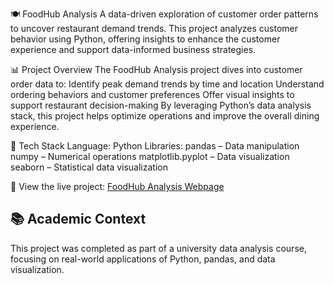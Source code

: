 🍽️ FoodHub Analysis
A data-driven exploration of customer order patterns to uncover restaurant demand trends. This project analyzes customer behavior using Python, offering insights to enhance the customer experience and support data-informed business strategies.

📊 Project Overview
The FoodHub Analysis project dives into customer order data to:
Identify peak demand trends by time and location
Understand ordering behaviors and customer preferences
Offer visual insights to support restaurant decision-making
By leveraging Python’s data analysis stack, this project helps optimize operations and improve the overall dining experience.

🔧 Tech Stack
Language: Python
Libraries:
pandas – Data manipulation
numpy – Numerical operations
matplotlib.pyplot – Data visualization
seaborn – Statistical data visualization

🔗 View the live project: [FoodHub Analysis Webpage]( https://chatorimajor.github.io/FoodHubDataAnalysis/)

## 📚 Academic Context
This project was completed as part of a university data analysis course, focusing on real-world applications of Python, pandas, and data visualization.

